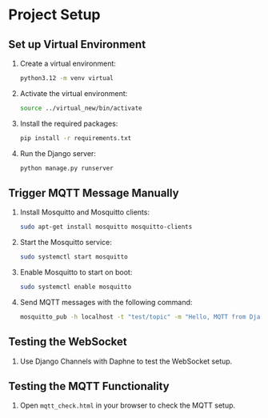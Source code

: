 # Project Setup

## Set up Virtual Environment

1. Create a virtual environment:
    ```bash
    python3.12 -m venv virtual
    ```

2. Activate the virtual environment:
    ```bash
    source ../virtual_new/bin/activate
    ```

3. Install the required packages:
    ```bash
    pip install -r requirements.txt
    ```

4. Run the Django server:
    ```bash
    python manage.py runserver
    ```

## Trigger MQTT Message Manually

1. Install Mosquitto and Mosquitto clients:
    ```bash
    sudo apt-get install mosquitto mosquitto-clients
    ```

2. Start the Mosquitto service:
    ```bash
    sudo systemctl start mosquitto
    ```

3. Enable Mosquitto to start on boot:
    ```bash
    sudo systemctl enable mosquitto
    ```

4. Send MQTT messages with the following command:
    ```bash
    mosquitto_pub -h localhost -t "test/topic" -m "Hello, MQTT from Django!"
    ```

## Testing the WebSocket

1. Use Django Channels with Daphne to test the WebSocket setup.

## Testing the MQTT Functionality

1. Open `mqtt_check.html` in your browser to check the MQTT setup.